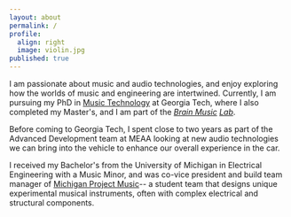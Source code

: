 ```yaml
---
layout: about
permalink: /
profile:
  align: right
  image: violin.jpg
published: true
---
```


I am passionate about music and audio technologies, and enjoy exploring how the worlds of music and engineering are intertwined. Currently, I am pursuing my PhD in [Music Technology](https://music.gatech.edu/phd-music-technology) at Georgia Tech, where I also completed my Master's, and I am part of the [*Brain Music*](https://brainmusiclab.gatech.edu/) [*Lab*](https://gtcmt.gatech.edu/brain-music). 

Before coming to Georgia Tech, I spent close to two years as part of the Advanced Development team at MEAA looking at new audio technologies we can bring into the vehicle to enhance our overall experience in the car. 

I received my Bachelor's from the University of Michigan in Electrical Engineering with a Music Minor, and was co-vice president and build team manager of [Michigan Project Music](https://michiganprojectmusic.github.io/)-- a student team that designs unique experimental musical instruments, often with complex electrical and structural components.
